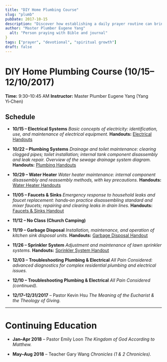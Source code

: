 ```yaml
---
title: "DIY Home Plumbing Course"
slug: "plumb"
pubDate: 2017-10-15
description: "Discover how establishing a daily prayer routine can bring peace and spiritual growth to your life."
author: "Master Plumber Eugene Yang"
  alt: "Person praying with Bible and journal"
}
tags: ["prayer", "devotional", "spiritual growth"]
draft: false
---
```

# DIY Home Plumbing Course (10/15–12/10/2017)

**Time:** 9:30–10:45 AM
**Instructor:** Master Plumber Eugene Yang (Yang Yi‑Chen)

## Schedule

* **10/15 – Electrical Systems**
  *Basic concepts of electricity: identification, use, and maintenance of electrical equipment.*
  **Handouts:** [Electrical Handouts](https://vimeo.com/241464131)

* **10/22 – Plumbing Systems**
  *Drainage and toilet maintenance: clearing clogged pipes; toilet installation; internal tank component disassembly and leak repair.*
  *Overview of the sewage drainage system diagram.*
  **Handouts:** [Plumbing Handouts](https://vimeo.com/241466234)

* **10/29 – Water Heater**
  *Water heater maintenance: internal component disassembly and reassembly methods, with key precautions.*
  **Handouts:** [Water Heater Handouts](https://vimeo.com/241468602)

* **11/05 – Faucets & Sinks**
  *Emergency response to household leaks and faucet replacement: hands‑on practice disassembling standard and mixer faucets; repairing and clearing leaks in drain lines.*
  **Handouts:** [Faucets & Sinks Handout](https://vimeo.com/241472673)

* **11/12 – No Class (Church Camping)**

* **11/19 – Garbage Disposal**
  *Installation, maintenance, and operation of kitchen sink disposal units.*
  **Handouts:** [Garbage Disposal Handout](https://vimeo.com/244295334)

* **11/26 – Sprinkler System**
  *Adjustment and maintenance of lawn sprinkler systems.*
  **Handouts:** [Sprinkler System Handout](https://vimeo.com/244696873)

* **12/03 – Troubleshooting Plumbing & Electrical**
  *All Pain Considered: advanced diagnostics for complex residential plumbing and electrical issues.*

* **12/10 – Troubleshooting Plumbing & Electrical**
  *All Pain Considered (continued).*

* **12/17–12/31/2017** – Pastor Kevin Hsu
  *The Meaning of the Eucharist & the Theology of Giving.*

---

# Continuing Education

* **Jan–Apr 2018** – Pastor Emily Loon
  *The Kingdom of God According to Matthew.*

* **May–Aug 2018** – Teacher Gary Wang
  *Chronicles (1 & 2 Chronicles).*
